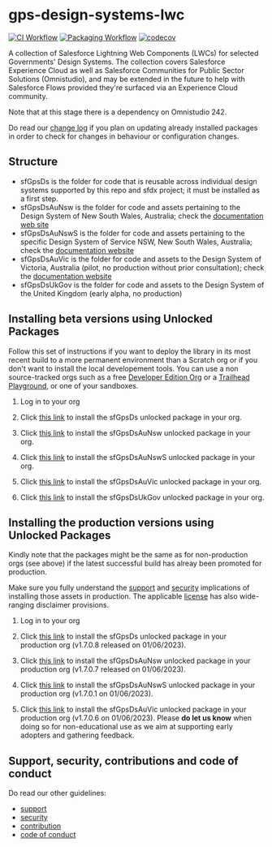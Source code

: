 # gps-design-systems-lwc

[![CI Workflow](https://github.com/eschweitzer78/gps-design-systems-lwc/workflows/CI/badge.svg)](https://github.com/eschweitzer78/gps-design-systems-lwc/actions?query=workflow%3ACI) [![Packaging Workflow](https://github.com/eschweitzer78/gps-design-systems-lwc/workflows/Packaging/badge.svg)](https://github.com/eschweitzer78/gps-design-systems-lwc/actions?query=workflow%3A%22Packaging%22) [![codecov](https://codecov.io/gh/eschweitzer78/gps-design-systems-lwc/branch/main/graph/badge.svg)](https://codecov.io/gh/eschweitzer78/gps-design-systems-lwc)

A collection of Salesforce Lightning Web Components (LWCs) for selected Governments' Design Systems. The collection
covers Salesforce Experience Cloud as well as Salesforce Communities for Public Sector Solutions (Omnistudio), and may be extended in the future to help with Salesforce Flows provided they're surfaced via an Experience Cloud community.

Note that at this stage there is a dependency on Omnistudio 242.

Do read our [change log](./CHANGELOG.md) if you plan on updating already installed packages in order to check for changes in behaviour or configuration changes.

## Structure

- sfGpsDs is the folder for code that is reusable across individual design systems supported by this repo and sfdx project; it must be installed as a first step.
- sfGpsDsAuNsw is the folder for code and assets pertaining to the Design System of New South Wales, Australia; check the [documentation web site](https://nswds.dsforce.dev)
- sfGpsDsAuNswS is the folder for code and assets pertaining to the specific Design System of Service NSW, New South Wales, Australia; check the [documentation website](https://nsws.dsforce.dev)
- sfGpsDsAuVic is the folder for code and assets to the Design System of Victoria, Australia (pilot, no production without prior consultation); check the [documentation website](https://vic.dsforce.dev)
- sfGpsDsUkGov is the folder for code and assets to the Design System of the United Kingdom (early alpha, no production)

## Installing beta versions using Unlocked Packages

Follow this set of instructions if you want to deploy the library in its most recent build to a more permanent environment than a Scratch org or if you don't want to install the local developement tools. You can use a non source-tracked orgs such as a free [Developer Edition Org](https://developer.salesforce.com/signup) or a [Trailhead Playground](https://trailhead.salesforce.com/), or one of your sandboxes.

1. Log in to your org

1. Click <a href="https://login.salesforce.com/packaging/installPackage.apexp?p0=04t5j000000h0qAAAQ" title="sfGpsDs">this link</a> to install the sfGpsDs unlocked package in your org.

1. Click <a href="https://login.salesforce.com/packaging/installPackage.apexp?p0=04t5j000000h0qFAAQ" title="sfGpsDsAuNsw">this link</a> to install the sfGpsDsAuNsw unlocked package in your org.

1. Click <a href="https://login.salesforce.com/packaging/installPackage.apexp?p0=04t5j000000h0pqAAA" title="sfGpsDsAuNswS">this link</a> to install the sfGpsDsAuNswS unlocked package in your org.

1. Click <a href="https://login.salesforce.com/packaging/installPackage.apexp?p0=04t5j000000h0q5AAA" title="sfGpsDsAuVic">this link</a> to install the sfGpsDsAuVic unlocked package in your org.

1. Click <a href="https://login.salesforce.com/packaging/installPackage.apexp?p0=04t5j000000h0pCAAQ" title="sfGpsDsUkGov">this link</a> to install the sfGpsDsUkGov unlocked package in your org.

## Installing the production versions using Unlocked Packages

Kindly note that the packages might be the same as for non-production orgs (see above) if the latest successful build has alreay been promoted for production.

Make sure you fully understand the [support](./SUPPORT.md) and [security](./SECURITY.md) implications of installing those assets in production. The applicable [license](./LICENSE.md) has also wide-ranging disclaimer provisions.

1. Log in to your org

1. Click <a href="https://login.salesforce.com/packaging/installPackage.apexp?p0=04t5j000000h0pMAAQ">this link</a> to install the sfGpsDs unlocked package in your production org (v1.7.0.8 released on 01/06/2023).

1. Click <a href="https://login.salesforce.com/packaging/installPackage.apexp?p0=04t5j000000h0pRAAQ">this link</a> to install the sfGpsDsAuNsw unlocked package in your production org (v1.7.0.7 released on 01/06/2023).

1. Click <a href="https://login.salesforce.com/packaging/installPackage.apexp?p0=04t5j000000h0p2AAA">this link</a> to install the sfGpsDsAuNswS unlocked package in your production org (v1.7.0.1 on 01/06/2023).

1. Click <a href="https://login.salesforce.com/packaging/installPackage.apexp?p0=04t5j000000h0pWAAQ">this link</a> to install the sfGpsDsAuVic unlocked package in your production org (v1.7.0.6 on 01/06/2023). Please **do let us know** when doing so for non-educational use as we aim at supporting early adopters and gathering feedback.

## Support, security, contributions and code of conduct

Do read our other guidelines:

- [support](./SUPPORT.md)
- [security](./SECURITY.md)
- [contribution](./CONTRIBUTION.md)
- [code of conduct](./CODE_OF_CONDUCT.md)
